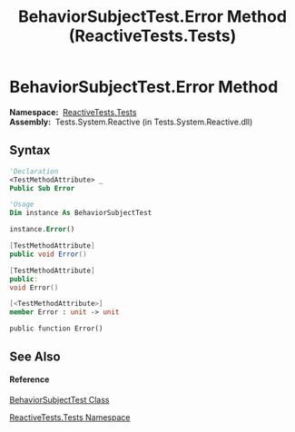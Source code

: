 ﻿---
title: BehaviorSubjectTest.Error Method  (ReactiveTests.Tests)
TOCTitle: Error Method
ms:assetid: M:ReactiveTests.Tests.BehaviorSubjectTest.Error
ms:mtpsurl: https://msdn.microsoft.com/en-us/library/reactivetests.tests.behaviorsubjecttest.error(v=VS.103)
ms:contentKeyID: 36620001
ms.date: 06/28/2011
mtps_version: v=VS.103
f1_keywords:
- ReactiveTests.Tests.BehaviorSubjectTest.Error
dev_langs:
- CSharp
- JScript
- VB
- FSharp
- c++
---

# BehaviorSubjectTest.Error Method

**Namespace:**  [ReactiveTests.Tests](hh289046\(v=vs.103\).md)  
**Assembly:**  Tests.System.Reactive (in Tests.System.Reactive.dll)

## Syntax

``` vb
'Declaration
<TestMethodAttribute> _
Public Sub Error
```

``` vb
'Usage
Dim instance As BehaviorSubjectTest

instance.Error()
```

``` csharp
[TestMethodAttribute]
public void Error()
```

``` c++
[TestMethodAttribute]
public:
void Error()
```

``` fsharp
[<TestMethodAttribute>]
member Error : unit -> unit 
```

``` jscript
public function Error()
```

## See Also

#### Reference

[BehaviorSubjectTest Class](hh314917\(v=vs.103\).md)

[ReactiveTests.Tests Namespace](hh289046\(v=vs.103\).md)


